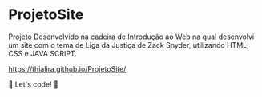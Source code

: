 # ProjetoSite
Projeto Desenvolvido na cadeira de Introdução ao Web na qual desenvolvi um site com o tema de Liga da Justiça de Zack Snyder, utilizando HTML, CSS e JAVA SCRIPT. 

https://thialira.github.io/ProjetoSite/

🚀 Let's code! 🚀
